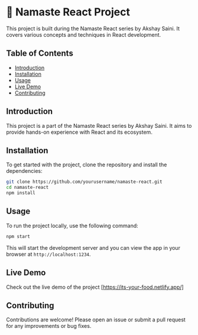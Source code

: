 # 🚀 Namaste React Project

This project is built during the Namaste React series by Akshay Saini. It covers various concepts and techniques in React development.

## Table of Contents

- [Introduction](#introduction)
- [Installation](#installation)
- [Usage](#usage)
- [Live Demo](#live-demo)
- [Contributing](#contributing)

## Introduction

This project is a part of the Namaste React series by Akshay Saini. It aims to provide hands-on experience with React and its ecosystem.

## Installation

To get started with the project, clone the repository and install the dependencies:

```bash
git clone https://github.com/yourusername/namaste-react.git
cd namaste-react
npm install
```

## Usage

To run the project locally, use the following command:

```bash
npm start
```

This will start the development server and you can view the app in your browser at `http://localhost:1234`.

## Live Demo

Check out the live demo of the project [https://its-your-food.netlify.app/]

## Contributing

Contributions are welcome! Please open an issue or submit a pull request for any improvements or bug fixes.
